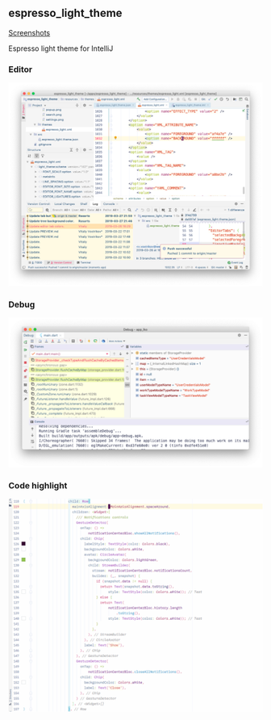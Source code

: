 ## espresso_light_theme

[Screenshots](PREVIEW.md)

<!-- Plugin description -->
Espresso light theme for IntelliJ
<!-- Plugin description end -->


### Editor
![Espresso light theme editor window](/docs/screenshots/editor.png)

### Debug
![Espresso light theme debug window](/docs/screenshots/debug_window.png)

### Code highlight
![Espresso light theme code highlight](/docs/screenshots/brace_highlight.gif)
